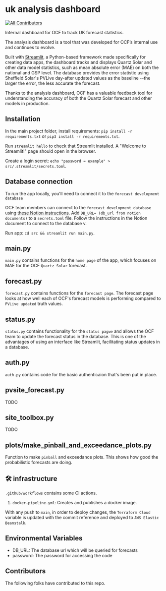 # uk analysis dashboard

<!-- ALL-CONTRIBUTORS-BADGE:START - Do not remove or modify this section -->
[![All Contributors](https://img.shields.io/badge/all_contributors-4-orange.svg?style=flat-square)](#contributors-)
<!-- ALL-CONTRIBUTORS-BADGE:END -->

Internal dashboard for OCF to track UK forecast statistics. 

The analysis dashboard is a tool that was developed for OCF’s internal use and continues to evolve. 

Built with [Streamlit](https://streamlit.io/), a Python-based framework made specifically for creating data apps, the dashboard tracks and displays Quartz Solar and other data model statistics, such as mean absolute error (MAE) on both the national and GSP level. The database provides the error statistic using Sheffield Solar's PVLive day-after updated values as the baseline --the larger the error, the less accurate the forecast. 

Thanks to the analysis dashboard, OCF has a valuable feedback tool for understanding the accuracy of both the Quartz Solar forecast and other models in production.

## Installation 

In the main project folder, install requirements: 
`pip install -r requirements.txt` or `pip3 install -r requirements.txt`.

Run `streamlit hello` to check that Streamlit installed. A "Welcome to Streamlit!" page should open in the browser.

Create a login secret: `echo "password = example" > src/.streamlit/secrets.toml`. 

## Database connection 

To run the app locally, you'll need to connect it to the `forecast development database`

OCF team members can connect to the `forecast development database` using [these Notion instructions](https://www.notion.so/openclimatefix/Connecting-to-AWS-RDS-bf35b3fbd61f40df9c974c240e042354). Add `DB_URL= (db_url from notion documents)` to a `secrets.toml` file. Follow the instructions in the Notion document to connect to the database v. 

Run app: `cd src && streamlit run main.py`.

## main.py

`main.py` contains functions for the `home page` of the app, which focuses on MAE for the OCF `Quartz Solar` forecast.

## forecast.py

`forecast.py` contains functions for the `forecast page`. The forecast page looks at how well each of OCF's forecast models is performing compared to `PVLive updated` truth values. 

## status.py

`status.py` contains functionality for the `status pagwe` and allows the OCF team to update the forecast status in the database. This is one of the advantages of using an interface like Streamlit, facilitating status updates in a database. 

## auth.py

`auth.py` contains code for the basic authenticaion that's been put in place. 

## pvsite_forecast.py

TODO

## site_toolbox.py

TODO

## plots/make_pinball_and_exceedance_plots.py

Function to make `pinball` and exceedance plots. This shows how good the probabilistic forecasts are doing. 

## 🛠️ infrastructure

`.github/workflows` contains some CI actions.
1. `docker-pipeline.yml`: Creates and publishes a docker image. 

With any push to `main`, in order to deploy changes, the `Terraform Cloud` variable is updated with the commit reference and deployed to `AWS Elastic Beanstalk`. 

## Environmental Variables

- DB_URL: The database url which will be queried for  forecasts
- password: The password for accessing the code 

## Contributors 

The following folks have contributed to this repo.
<!-- ALL-CONTRIBUTORS-LIST:START - Do not remove or modify this section -->
<!-- prettier-ignore-start -->
<!-- markdownlint-disable -->

<!-- markdownlint-restore -->
<!-- prettier-ignore-end -->

<!-- ALL-CONTRIBUTORS-LIST:END -->





